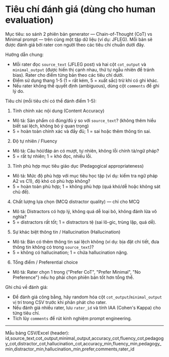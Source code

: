 # Tiêu chí đánh giá (dùng cho human evaluation)

Mục tiêu: so sánh 2 phiên bản generator — Chain-of-Thought (CoT) vs Minimal prompt — trên cùng một tập dữ liệu (ví dụ: JFLEG). Mỗi bản sẽ được đánh giá bởi rater con người theo các tiêu chí chuẩn dưới đây.

Hướng dẫn chung:
- Mỗi rater đọc `source_text` (JFLEG post) và hai cột `cot_output` và `minimal_output` (được hiển thị cạnh nhau, thứ tự ngẫu nhiên để tránh bias). Rater cho điểm từng bản theo các tiêu chí dưới.
- Điểm sử dụng thang 1-5 (1 = rất kém, 5 = xuất sắc) trừ khi có ghi khác.
- Nếu rater không thể quyết định (ambiguous), dùng cột `comments` để ghi lý do.

Tiêu chí (mỗi tiêu chí có thể đánh điểm 1-5):

1) Tính chính xác nội dung (Content Accuracy)
- Mô tả: Sản phẩm có đúng/đủ ý so với `source_text`? (không thêm hiểu biết sai lệch, không bỏ ý quan trọng)
- 5 = hoàn toàn chính xác và đầy đủ; 1 = sai hoặc thêm thông tin sai.

2) Độ tự nhiên / Fluency
- Mô tả: Câu hỏi/đáp án có mượt, tự nhiên, không lỗi chính tả/ngữ pháp?
- 5 = rất tự nhiên; 1 = khó đọc, nhiều lỗi.

3) Tính phù hợp mục tiêu giáo dục (Pedagogical appropriateness)
- Mô tả: Mức độ phù hợp với mục tiêu học tập (ví dụ: kiểm tra ngữ pháp A2 vs C1), độ khó có phù hợp không?
- 5 = hoàn toàn phù hợp; 1 = không phù hợp (quá khó/dễ hoặc không sát chủ đề).

4) Chất lượng lựa chọn (MCQ distractor quality) — chỉ cho MCQ
- Mô tả: Distractors có hợp lý, không quá dễ loại bỏ, không đánh lừa vô nghĩa?
- 5 = distractors rất tốt; 1 = distractors tệ (sai lô-gic, trùng lặp, quá dễ).

5) Sự khác biệt thông tin / Hallucination (Hallucination)
- Mô tả: Bản có thêm thông tin sai lệch không (ví dụ: bịa đặt chi tiết, đưa thông tin không có trong `source_text`)?
- 5 = không có hallucination; 1 = chứa hallucination nặng.

6) Tổng điểm / Preferential choice
- Mô tả: Rater chọn 1 trong {"Prefer CoT", "Prefer Minimal", "No Preference"} nếu họ phải chọn phiên bản tốt hơn tổng thể.

Ghi chú về đánh giá:
- Để đánh giá công bằng, hãy random hóa cột `cot_output`/`minimal_output` vị trí trong CSV trước khi phân phát cho rater.
- Nếu đánh giá nhiều rater, lưu `rater_id` và tính IAA (Cohen's Kappa) cho từng tiêu chí.
- Tích lũy `comments` để rút kinh nghiệm prompt engineering.

---

Mẫu bảng CSV/Excel (header):
id,source_text,cot_output,minimal_output,accuracy_cot,fluency_cot,pedagogy_cot,distractor_cot,hallucination_cot,accuracy_min,fluency_min,pedagogy_min,distractor_min,hallucination_min,prefer,comments,rater_id
